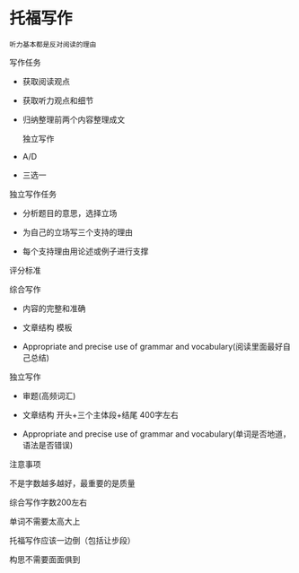 # 托福写作

```
听力基本都是反对阅读的理由
```

写作任务

- 获取阅读观点

- 获取听力观点和细节

- 归纳整理前两个内容整理成文

  独立写作

- A/D

- 三选一

独立写作任务

- 分析题目的意思，选择立场

- 为自己的立场写三个支持的理由

- 每个支持理由用论述或例子进行支撑

评分标准

综合写作

- 内容的完整和准确

- 文章结构 模板

- Appropriate and precise use of grammar and vocabulary(阅读里面最好自己总结)

独立写作

- 审题(高频词汇)

- 文章结构 开头+三个主体段+结尾 400字左右

- Appropriate and precise use of grammar and vocabulary(单词是否地道，语法是否错误)

注意事项

不是字数越多越好，最重要的是质量

综合写作字数200左右

单词不需要太高大上

托福写作应该一边倒（包括让步段）

构思不需要面面俱到
